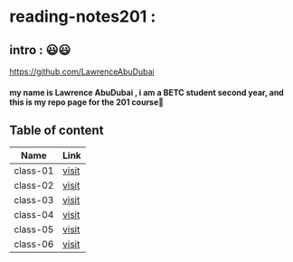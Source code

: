 # reading-notes201 : 

## intro : 😃😃

https://github.com/LawrenceAbuDubai
#### my name is **Lawrence AbuDubai** , i am a BETC student second year, and this is my repo page for the 201 course🙂

## Table of content 

Name | Link
------------ | -------------
class-01 | [visit](https://lawrenceabudubai.github.io/reading-notes201/class-01)
class-02 | [visit](https://lawrenceabudubai.github.io/reading-notes201/class-02)
class-03 | [visit](https://lawrenceabudubai.github.io/reading-notes201/class-03)
class-04 | [visit](https://lawrenceabudubai.github.io/reading-notes201/class-04)
class-05 | [visit](https://lawrenceabudubai.github.io/reading-notes201/class-05)
class-06 | [visit](https://lawrenceabudubai.github.io/reading-notes201/class-06)



